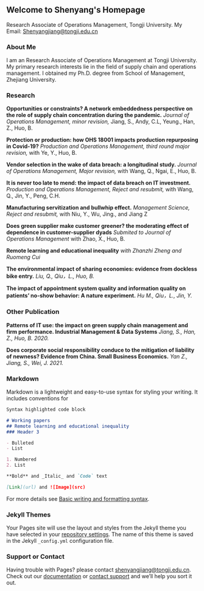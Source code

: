 ## Welcome to Shenyang's Homepage

Research Associate of Operations Management, Tongji University.
My Email: Shenyangjiang@tongji.edu.cn 

### About Me
I am an Research Associate of Operations Management at Tongji University. My primary research interests lie in the field of supply chain and operations management. I obtained my Ph.D. degree from School of Management, Zhejiang University.

### Research

**Opportunities or constraints? A network embeddedness perspective on the role of supply chain concentration during the pandemic.** _Journal of Operations Management, minor revision,_ Jiang, S., Andy, C.L, Yeung., Han, Z., Huo, B.

**Protection or production: how OHS 18001 impacts production repurposing in Covid-19?** _Production and Operations Management, third round major revision,_ with Ye, Y., Huo, B.

**Vendor selection in the wake of data breach: a longitudinal study.** _Journal of Operations Management, Major revision,_ with Wang, Q., Ngai, E., Huo, B.

**It is never too late to mend: the impact of data breach on IT investment.** _Production and Operations Management, Reject and resubmit,_ with Wang, Q., Jin, Y., Peng, C.H.

**Manufacturing servitization and bullwhip effect.** _Management Science, Reject and resubmit,_ with Niu, Y., Wu, Jing., and Jiang Z

**Does green supplier make customer greener? the moderating effect of dependence in customer-supplier dyads** _Submited to Journal of Operations Management_ with Zhao, X., Huo, B.

**Remote learning and educational inequality** _with Zhanzhi Zheng and Ruomeng Cui_

**The environmental impact of sharing economies: evidence from dockless bike entry.** _Liu, Q., Qiu，L., Huo, B._

**The impact of appointment system quality and information quality on patients’ no-show behavior: A nature experiment.** _Hu M., Qiu，L., Jin, Y._


### Other Publication

**Patterns of IT use: the impact on green supply chain management and firm performance. Industrial Management & Data Systems** _Jiang, S., Han, Z., Huo, B. 2020._

**Does corporate social responsibility conduce to the mitigation of liability of newness? Evidence from China. Small Business Economics.** _Yan Z., Jiang, S., Wei, J. 2021._



### Markdown

Markdown is a lightweight and easy-to-use syntax for styling your writing. It includes conventions for

```markdown
Syntax highlighted code block

# Working papers
## Remote learning and educational inequality
### Header 3

- Bulleted
- List

1. Numbered
2. List

**Bold** and _Italic_ and `Code` text

[Link](url) and ![Image](src)
```

For more details see [Basic writing and formatting syntax](https://docs.github.com/en/github/writing-on-github/getting-started-with-writing-and-formatting-on-github/basic-writing-and-formatting-syntax).

### Jekyll Themes

Your Pages site will use the layout and styles from the Jekyll theme you have selected in your [repository settings](https://github.com/ShenyangJiang0505/ShenyangJiang0505.github.io/settings/pages). The name of this theme is saved in the Jekyll `_config.yml` configuration file.

### Support or Contact

Having trouble with Pages? please contact shenyangjiang@tongji.edu.cn. Check out our [documentation](https://docs.github.com/categories/github-pages-basics/) or [contact support](https://support.github.com/contact) and we’ll help you sort it out.
